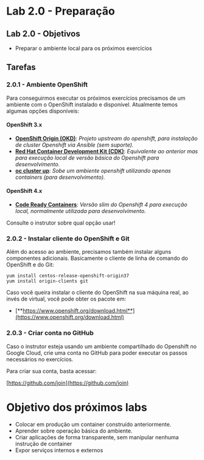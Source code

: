 # Lab 2.0 - Preparação  

## Lab 2.0 - Objetivos

* Preparar o ambiente local para os próximos exercícios

## Tarefas

### 2.0.1 - Ambiente OpenShift
Para conseguirmos executar os próximos exercícios precisamos de um ambiente com o OpenShift instalado e disponível. Atualmente temos algumas opções disponíveis:

#### OpenShift 3.x

* [**OpenShift Origin (OKD)**](https://www.openshift.org/minishift/): _Projeto upstream do openshift, para instalação de cluster Openshift via Ansible \(sem suporte\)._
* [**Red Hat Container Development Kit \(CDK\)**](https://developers.redhat.com/products/cdk/overview/): _Equivalente ao anterior mas para execução local de versão básica do Openshift para desenvolvimento._
* [**oc cluster up**](https://github.com/openshift/origin/blob/master/docs/cluster_up_down.md): _Sobe um ambiente openshift utilizando apenas containers \(para desenvolvimento\)._

#### OpenShift 4.x

* [**Code Ready Containers**](https://developers.redhat.com/products/codeready-containers/overview): _Versão slim do Openshift 4 para execução local, normalmente utilizada para desenvolvimento._

Consulte o instrutor sobre qual opção usar!

### 2.0.2 - Instalar cliente do OpenShift e Git
Além do acesso ao ambiente, precisamos também instalar alguns componentes adicionais. Basicamente o cliente de linha de comando do OpenShift e do Git:

```text
yum install centos-release-openshift-origin37
yum install origin-clients git
```

Caso você queira instalar o cliente do OpenShift na sua máquina real, ao invés de virtual, você pode obter os pacote em:

* [**https://www.openshift.org/download.html**](https://www.openshift.org/download.html)

### 2.0.3 - Criar conta no GitHub
Caso o instrutor esteja usando um ambiente compartilhado do Openshift no Google Cloud, crie uma conta no GitHub para poder executar os passos necessários no exercícios.

Para criar sua conta, basta acessar:

[https://github.com/join](https://github.com/join)


# Objetivo dos próximos labs

* Colocar em produção um container construído anteriormente.
* Aprender sobre operação básica do ambiente.
* Criar aplicações de forma transparente, sem manipular nenhuma instrução de container
* Expor serviços internos e externos
